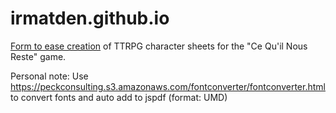 # irmatden.github.io

[Form to ease creation](./cqnr) of TTRPG character sheets for the "Ce Qu'il Nous Reste" game.

Personal note:
Use https://peckconsulting.s3.amazonaws.com/fontconverter/fontconverter.html to convert fonts and auto add to jspdf (format: UMD)

